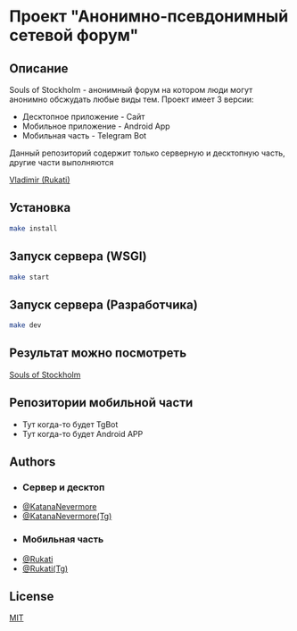# Проект "Анонимно-псевдонимный сетевой форум"

## Описание
Souls of Stockholm - анонимный форум на котором люди могут анонимно обсжудать любые виды тем. Проект имеет 3 версии:

- Десктопное приложение - Сайт
- Мобильное приложение - Android App
- Мобильная часть - Telegram Bot

Данный репозиторий содержит только серверную и десктопную часть, другие части выполняются

[Vladimir (Rukati)](https://github.com/Rukati)

## Установка 

```sh
make install
```

## Запуск сервера (WSGI)
```sh
make start
```
## Запуск сервера (Разработчика)
```sh
make dev
```

## Результат можно посмотреть

[Souls of Stockholm](https://souls-of-stockholm.onrender.com/)

## Репозитории мобильной части 
- Тут когда-то будет TgBot
- Тут когда-то будет Android APP


## Authors
- ### Сервер и десктоп
- [@KatanaNevermore](https://github.com/NevermoreKatana)
- [@KatanaNevermore(Tg)](https://t.me/nevermorekatana)
- ### Мобильная часть
- [@Rukati](https://github.com/Rukati)
- [@Rukati(Tg)](https://t.me/bubblessort)

## License

[MIT](https://github.com/NevermoreKatana/Souls-of-Stockholm/blob/main/LICENSE)


